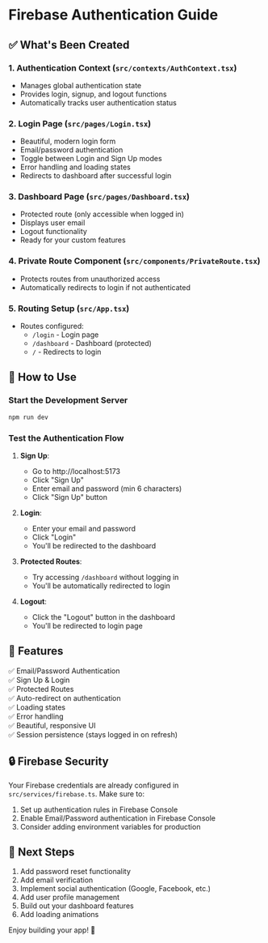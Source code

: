 # Firebase Authentication Guide

## ✅ What's Been Created

### 1. **Authentication Context** (`src/contexts/AuthContext.tsx`)
- Manages global authentication state
- Provides login, signup, and logout functions
- Automatically tracks user authentication status

### 2. **Login Page** (`src/pages/Login.tsx`)
- Beautiful, modern login form
- Email/password authentication
- Toggle between Login and Sign Up modes
- Error handling and loading states
- Redirects to dashboard after successful login

### 3. **Dashboard Page** (`src/pages/Dashboard.tsx`)
- Protected route (only accessible when logged in)
- Displays user email
- Logout functionality
- Ready for your custom features

### 4. **Private Route Component** (`src/components/PrivateRoute.tsx`)
- Protects routes from unauthorized access
- Automatically redirects to login if not authenticated

### 5. **Routing Setup** (`src/App.tsx`)
- Routes configured:
  - `/login` - Login page
  - `/dashboard` - Dashboard (protected)
  - `/` - Redirects to login

## 🚀 How to Use

### Start the Development Server
```bash
npm run dev
```

### Test the Authentication Flow

1. **Sign Up**: 
   - Go to http://localhost:5173
   - Click "Sign Up" 
   - Enter email and password (min 6 characters)
   - Click "Sign Up" button

2. **Login**:
   - Enter your email and password
   - Click "Login"
   - You'll be redirected to the dashboard

3. **Protected Routes**:
   - Try accessing `/dashboard` without logging in
   - You'll be automatically redirected to login

4. **Logout**:
   - Click the "Logout" button in the dashboard
   - You'll be redirected to login page

## 🎨 Features

✅ Email/Password Authentication  
✅ Sign Up & Login  
✅ Protected Routes  
✅ Auto-redirect on authentication  
✅ Loading states  
✅ Error handling  
✅ Beautiful, responsive UI  
✅ Session persistence (stays logged in on refresh)

## 🔒 Firebase Security

Your Firebase credentials are already configured in `src/services/firebase.ts`. Make sure to:
1. Set up authentication rules in Firebase Console
2. Enable Email/Password authentication in Firebase Console
3. Consider adding environment variables for production

## 📝 Next Steps

1. Add password reset functionality
2. Add email verification
3. Implement social authentication (Google, Facebook, etc.)
4. Add user profile management
5. Build out your dashboard features
6. Add loading animations

Enjoy building your app! 🎉

